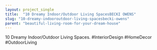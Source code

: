 ```yaml
---
layout: project_single
title:  "10 Dreamy Indoor/Outdoor Living SpacesBECKI OWENS"
slug: "10-dreamy-indooroutdoor-living-spacesbecki-owens"
parent: "beautiful-living-room-for-your-dream-house"
---
```

10 Dreamy Indoor/Outdoor Living Spaces. #InteriorDesign #HomeDecor #OutdoorLiving